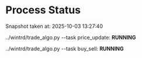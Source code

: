 # Process Status

Snapshot taken at: 2025-10-03 13:27:40

../wintrd/trade_algo.py --task price_update: **RUNNING**

../wintrd/trade_algo.py --task buy_sell: **RUNNING**

